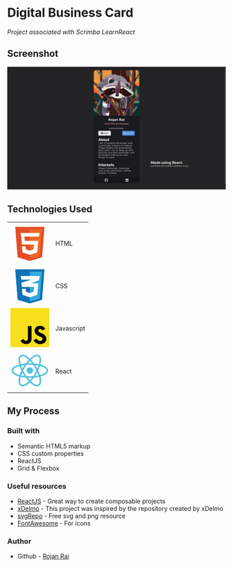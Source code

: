# Digital Business Card

_Project associated with Scrimba LearnReact_

## Screenshot

![Screenshot of My Project](/screenshots/result.png)

<!-- ##Technologies Used##
| Technologies used |
| ----------------- |
| ![HTML](/image/html-5-svgrepo-com.png) HTML |
| ![CSS](/image/css-3-svgrepo-com.png) CSS |
| ![Javascript](/image/javascript-logo-svgrepo-com.png) Javascript |
| ![React](/image/react-svgrepo-com.png) React | -->

## Technologies Used

<table>
  <tr>
    <td>
      <img src="./image/html.png" alt="HTML" style="width: 90px; height: 90px"/>
    </td>
    <td>HTML</td>
  </tr>

  <tr>
    <td>
      <img src="./image/css.png" alt="CSS" style="width: 90px; height: 90px"/>
    </td>
    <td>CSS</td>
  </tr>

  <tr>
    <td>
      <img src="./image/js.png" alt="Javascript" style="width: 90px; height: 90px"/>
    </td>
    <td>Javascript</td>
  </tr>

  <tr>
    <td>
      <img src="./image/react.png" alt="React" style="width: 90px; height: 90px"/>
    </td>
    <td>React</td>
  </tr>
</table>

## My Process

### Built with

- Semantic HTML5 markup
- CSS custom properties
- ReactJS
- Grid & Flexbox

### Useful resources

- [ReactJS](beta.reactjs.org) - Great way to create composable projects
- [xDelmo](https://github.com/xdelmo/digital-business-card) - This project was inspired by the repository created by xDelmo
- [svgRepo](https://www.svgrepo.com) - Free svg and png resource
- [FontAwesome](https://fontawesome.com/) - For icons

### Author

- Github - [Rojan Rai](https://github.com/RojanSr)
